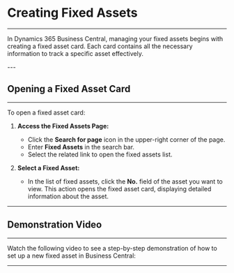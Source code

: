 # Creating Fixed Assets
---

<div class="customized-intro-container" id="introduction">
    <p>In Dynamics 365 Business Central, managing your fixed assets begins with creating a fixed asset card. Each card contains all the necessary information to track a specific asset effectively.</p>
</div>
---

## Opening a Fixed Asset Card
---

To open a fixed asset card:

1. **Access the Fixed Assets Page:**
   - Click the **Search for page** icon in the upper-right corner of the page.
   - Enter **Fixed Assets** in the search bar.
   - Select the related link to open the fixed assets list.

2. **Select a Fixed Asset:**
   - In the list of fixed assets, click the **No.** field of the asset you want to view. This action opens the fixed asset card, displaying detailed information about the asset.

<!-- ![Screenshot of the Fixed Asset Card Page](screenshot_url) -->
---

## Demonstration Video
---

Watch the following video to see a step-by-step demonstration of how to set up a new fixed asset in Business Central:

<!-- [![Watch Video](video_thumbnail_url)](video_url) -->

---